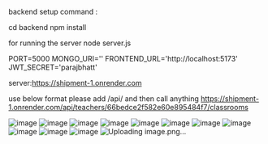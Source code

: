 backend setup command :

cd backend
npm install

for running the server
node server.js


PORT=5000
MONGO_URI=''
FRONTEND_URL='http://localhost:5173'
JWT_SECRET='parajbhatt'

server:https://shipment-1.onrender.com

use below format please add /api/ and then call anything
https://shipment-1.onrender.com/api/teachers/66bedce2f582e60e895484f7/classrooms

![image](https://github.com/user-attachments/assets/29eb1b2c-58e7-49cf-822c-8c390e03c5ac)
![image](https://github.com/user-attachments/assets/96c51f01-b54d-4a5d-8c3a-8396c2c91429)
![image](https://github.com/user-attachments/assets/0ce6a304-7155-4dea-8d2b-174a4b8d8d33)
![image](https://github.com/user-attachments/assets/f38c4c61-7f38-4c11-92a2-ed13b791b7ce)
![image](https://github.com/user-attachments/assets/c65b9326-89d3-48ed-9299-7b215518ed24)
![image](https://github.com/user-attachments/assets/1b024930-840f-495e-9a3f-29ca813b0f28)
![image](https://github.com/user-attachments/assets/81734d50-4304-4093-b279-9f4ee40a748b)
![image](https://github.com/user-attachments/assets/03b6aa83-dba9-4e5b-a568-b9bdef53cf92)
![image](https://github.com/user-attachments/assets/d31c7bff-9e61-4a01-9a86-4aef1a39e646)
![image](https://github.com/user-attachments/assets/dc8a4ae3-ed18-474a-9f4d-e9e0ce917b92)
![image](https://github.com/user-attachments/assets/a5eef111-a80c-44af-8780-0b0428ccbcf6)
![Uploading image.png…]()










